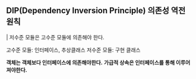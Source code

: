 ## DIP(Dependency Inversion Principle) 의존성 역전 원칙

| 저수준 모듈은 고수준 모듈에 의존해야 한다.

고수준 모듈: 인터페이스, 추상클래스
저수준 모듈: 구현 클래스

**객체는 객체보다 인터페이스에 의존해야한다.**
**가급적 상속은 인터페이스를 통해 이루어져야한다.**